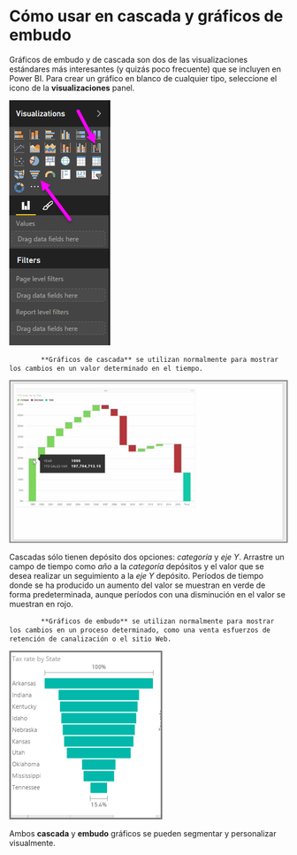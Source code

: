 <properties
   pageTitle="Gráficos en cascada y de embudo"
   description="Obtenga información acerca de los gráficos de embudo y en cascada avanzados"
   services="powerbi"
   documentationCenter=""
   authors="davidiseminger"
   manager="mblythe"
   backup=""
   editor=""
   tags=""
   qualityFocus="no"
   qualityDate=""
   featuredVideoId="maTzOJSRB3g"
   featuredVideoThumb=""
   courseDuration="5m"/>

<tags
   ms.service="powerbi"
   ms.devlang="NA"
   ms.topic="get-started-article"
   ms.tgt_pltfrm="NA"
   ms.workload="powerbi"
   ms.date="09/29/2016"
   ms.author="davidi"/>

# Cómo usar en cascada y gráficos de embudo

Gráficos de embudo y de cascada son dos de las visualizaciones estándares más interesantes (y quizás poco frecuente) que se incluyen en Power BI. Para crear un gráfico en blanco de cualquier tipo, seleccione el icono de la **visualizaciones** panel.

![](media/powerbi-learning-3-8-create-waterfall-funnel-charts/3-8_1.png)


            **Gráficos de cascada** se utilizan normalmente para mostrar los cambios en un valor determinado en el tiempo.

![](media/powerbi-learning-3-8-create-waterfall-funnel-charts/3-8_2.png)

Cascadas sólo tienen depósito dos opciones: *categoría* y *eje Y*. Arrastre un campo de tiempo como *año* a la *categoría* depósitos y el valor que se desea realizar un seguimiento a la *eje Y* depósito. Períodos de tiempo donde se ha producido un aumento del valor se muestran en verde de forma predeterminada, aunque períodos con una disminución en el valor se muestran en rojo.


            **Gráficos de embudo** se utilizan normalmente para mostrar los cambios en un proceso determinado, como una venta esfuerzos de retención de canalización o el sitio Web.

![](media/powerbi-learning-3-8-create-waterfall-funnel-charts/3-8_3.png)

Ambos **cascada** y **embudo** gráficos se pueden segmentar y personalizar visualmente.
